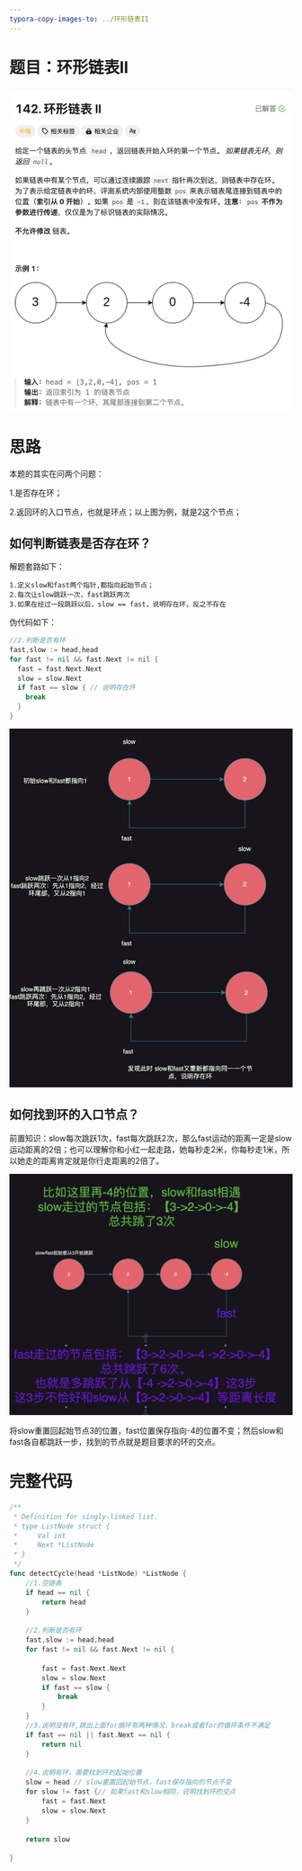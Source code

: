 ```yaml
---
typora-copy-images-to: ../环形链表II
---
```


# 题目：环形链表II



![image-20231111213312208](./image-20231111213312208.png)

# 思路

本题的其实在问两个问题：

1.是否存在环；

2.返回环的入口节点，也就是环点；以上图为例，就是2这个节点；



## 如何判断链表是否存在环？

解题套路如下：

```
1.定义slow和fast两个指针,都指向起始节点；
2.每次让slow跳跃一次，fast跳跃两次
3.如果在经过一段跳跃以后，slow == fast，说明存在环，反之不存在
```

伪代码如下：
```go
//2.判断是否有环
fast,slow := head,head
for fast != nil && fast.Next != nil {
  fast = fast.Next.Next
  slow = slow.Next
  if fast == slow { // 说明存在环
    break
  }
}
```

![image-20231111214709972](./image-20231111214709972.png)



## 如何找到环的入口节点？

前置知识：slow每次跳跃1次，fast每次跳跃2次，那么fast运动的距离一定是slow运动距离的2倍；也可以理解你和小红一起走路，她每秒走2米，你每秒走1米，所以她走的距离肯定就是你行走距离的2倍了。

![image-20231111221251783](./image-20231111221251783.png)

将slow重置回起始节点3的位置，fast位置保存指向-4的位置不变；然后slow和fast各自都跳跃一步，找到的节点就是题目要求的环的交点。



# 完整代码

```go
/**
 * Definition for singly-linked list.
 * type ListNode struct {
 *     Val int
 *     Next *ListNode
 * }
 */
func detectCycle(head *ListNode) *ListNode {
    //1.空链表
    if head == nil {
        return head
    }
    
    //2.判断是否有环
    fast,slow := head,head
    for fast != nil && fast.Next != nil {
        
        fast = fast.Next.Next
        slow = slow.Next
        if fast == slow {
            break
        }
    }
    //3.说明没有环,跳出上面for循环有两种情况，break或者for的循环条件不满足
    if fast == nil || fast.Next == nil {
        return nil
    }

    //4.说明有环，需要找到环的起始位置
    slow = head // slow重置回起始节点，fast保存指向的节点不变
    for slow != fast {// 如果fast和slow相同，说明找到环的交点
        fast = fast.Next
        slow = slow.Next
    }

    return slow

}
```

